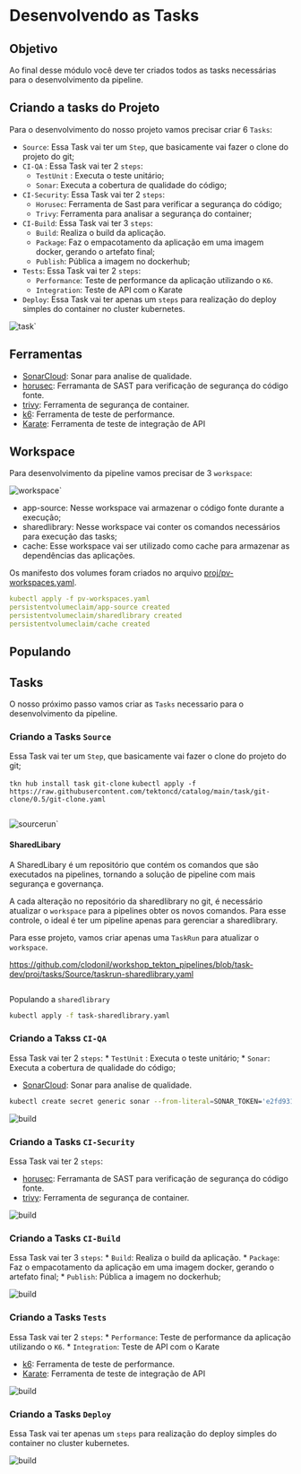 Desenvolvendo as Tasks
================
## Objetivo

Ao final desse módulo você deve ter criados todos as tasks necessárias para o desenvolvimento da pipeline.

## Criando a tasks do Projeto

Para o desenvolvimento do nosso projeto vamos precisar criar 6 `Tasks`:

* `Source`: Essa Task vai ter um `Step`, que basicamente vai fazer o clone do projeto do git;
* `CI-QA` : Essa Task vai ter 2 `steps`:
    * `TestUnit` : Executa o teste unitário;
    * `Sonar`: Executa a cobertura de qualidade do código;
* `CI-Security`: Essa Task vai ter 2 `steps`:
    * `Horusec`: Ferramenta de Sast para verificar a segurança do código;
    * `Trivy`: Ferramenta para analisar a segurança do container;
* `CI-Build`: Essa Task vai ter 3 `steps`:
    * `Build`: Realiza o build da aplicação.
    * `Package`: Faz o empacotamento da aplicação em uma imagem docker, gerando o artefato final;
    * `Publish`: Pública a imagem no dockerhub;
* `Tests`: Essa Task vai ter 2 `steps`:
    * `Performance`: Teste de performance da aplicação utilizando o `K6`.
    * `Integration`: Teste de API com o Karate
* `Deploy`: Essa Task vai ter apenas um `steps` para realização do deploy simples do container no cluster kubernetes.

![task](img/image6.png)`


## Ferramentas

* [SonarCloud](https://sonarcloud.io/): Sonar para analise de qualidade. 
* [horusec](https://horusec.io/site/): Ferramanta de SAST para verificação de segurança do código fonte.
* [trivy](https://www.aquasec.com/products/trivy/): Ferramenta de segurança de container.
* [k6](https://k6.io/): Ferramenta de teste de performance.
* [Karate](https://github.com/karatelabs/karate): Ferramenta de teste de integração de API


## Workspace

Para desenvolvimento da pipeline vamos precisar de 3 `workspace`:

![workspace](img/image7.png)`

* app-source: Nesse workspace vai armazenar o código fonte durante a execução;
* sharedlibrary: Nesse workspace vai conter os comandos necessários para execução das tasks;
* cache: Esse workspace vai ser utilizado como cache para armazenar as dependências das aplicações.

Os manifesto dos volumes foram criados no arquivo [proj/pv-workspaces.yaml](proj/pv-workspaces.yaml).

```bash:proj/pv-workspaces.yaml
kubectl apply -f pv-workspaces.yaml
persistentvolumeclaim/app-source created
persistentvolumeclaim/sharedlibrary created
persistentvolumeclaim/cache created
```
## Populando 

## Tasks
O nosso próximo passo vamos criar as `Tasks` necessario para o desenvolvimento da pipeline.


### Criando a Tasks `Source`
Essa Task vai ter um `Step`, que basicamente vai fazer o clone do projeto do git;

`tkn hub install task git-clone`
`kubectl apply -f https://raw.githubusercontent.com/tektoncd/catalog/main/task/git-clone/0.5/git-clone.yaml`

```yaml:proj/Source/taskrun-source.yaml
```
![sourcerun](img/image8.png)`


#### SharedLibary

A SharedLibary é um repositório que contém os comandos que são executados na pipelines, tornando a solução de pipeline com mais segurança e governança.

A cada alteração no repositório da sharedlibrary no git, é necessário atualizar o `workspace` para a pipelines obter os novos comandos. Para esse controle, o ideal é ter um pipeline apenas para gerenciar a sharedlibrary.

Para esse projeto, vamos criar apenas uma `TaskRun` para atualizar o `workspace`.


https://github.com/clodonil/workshop_tekton_pipelines/blob/task-dev/proj/tasks/Source/taskrun-sharedlibrary.yaml

```yaml:proj/tasks/Source/task-sharedlibrary.yaml

```

Populando a `sharedlibrary`

```bash
kubectl apply -f task-sharedlibrary.yaml
```

### Criando a Takss `CI-QA`
 Essa Task vai ter 2 `steps`:
    * `TestUnit` : Executa o teste unitário;
    * `Sonar`: Executa a cobertura de qualidade do código;

* [SonarCloud](https://sonarcloud.io/): Sonar para analise de qualidade. 

```bash
kubectl create secret generic sonar --from-literal=SONAR_TOKEN='e2fd9312a36a9ec063e6a200e1b9a8a9a2fb5e74'
```    

![build](img/image11.png)

### Criando a Tasks `CI-Security`
 Essa Task vai ter 2 `steps`:

* [horusec](https://horusec.io/site/): Ferramanta de SAST para verificação de segurança do código fonte.
* [trivy](https://www.aquasec.com/products/trivy/): Ferramenta de segurança de container.


![build](img/image10.png)    
### Criando a Tasks `CI-Build`
 Essa Task vai ter 3 `steps`:
    * `Build`: Realiza o build da aplicação.
    * `Package`: Faz o empacotamento da aplicação em uma imagem docker, gerando o artefato final;
    * `Publish`: Pública a imagem no dockerhub;



![build](img/image9.png)

### Criando a Tasks `Tests`
 Essa Task vai ter 2 `steps`:
    * `Performance`: Teste de performance da aplicação utilizando o `K6`.
    * `Integration`: Teste de API com o Karate

* [k6](https://k6.io/): Ferramenta de teste de performance.
* [Karate](https://github.com/karatelabs/karate): Ferramenta de teste de integração de API


![build](img/image12.png)

### Criando a Tasks `Deploy`
 Essa Task vai ter apenas um `steps` para realização do deploy simples do container no cluster kubernetes.

![build](img/image13.png)